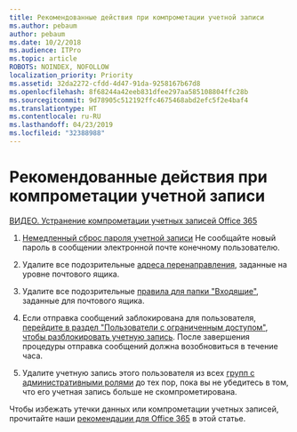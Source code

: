 ```yaml
---
title: Рекомендованные действия при компрометации учетной записи
ms.author: pebaum
author: pebaum
ms.date: 10/2/2018
ms.audience: ITPro
ms.topic: article
ROBOTS: NOINDEX, NOFOLLOW
localization_priority: Priority
ms.assetid: 32da2272-cfdd-4d47-91da-9258167b67d8
ms.openlocfilehash: 8f68244a42eeb831dfee297aa585108804ffc28b
ms.sourcegitcommit: 9d78905c512192ffc4675468abd2efc5f2e4baf4
ms.translationtype: HT
ms.contentlocale: ru-RU
ms.lasthandoff: 04/23/2019
ms.locfileid: "32388988"
---
```

# <a name="recommended-steps-to-take-if-an-account-is-compromised"></a>Рекомендованные действия при компрометации учетной записи

[ВИДЕО. Устранение компрометации учетных записей Office 365](https://www.microsoft.com/videoplayer/embed/RE2jvOb?pid=ocpVideo0-innerdiv-oneplayer&amp;postJsllMsg=true&amp;maskLevel=20&amp;autoplay=true)
  
1. [Немедленный сброс пароля учетной записи](https://support.office.com/article/7a5d073b-7fae-4aa5-8f96-9ecd041aba9c) Не сообщайте новый пароль в сообщении электронной почте конечному пользователю. 
    
2. Удалите все подозрительные [адреса перенаправления](https://support.office.com/article/ab5eb117-0f22-4fa7-a662-3a6bdb0add74), заданные на уровне почтового ящика. 
    
3. Удалите все подозрительные [правила для папки "Входящие"](https://support.office.com/article/1433E3A0-7FB0-4999-B536-50E05CB67FED), заданные для почтового ящика. 
    
4. Если отправка сообщений заблокирована для пользователя, [перейдите в раздел "Пользователи с ограниченным доступом", чтобы разблокировать учетную запись](https://protection.office.com/?hash=/restrictedusers). После завершения процедуры отправка сообщений должна возобновиться в течение часа.
    
5. Удалите учетную запись этого пользователя из всех [групп с административными ролями](https://support.office.com/article/eac4d046-1afd-4f1a-85fc-8219c79e1504) до тех пор, пока вы не убедитесь в том, что его учетная запись больше не скомпрометирована. 
    
Чтобы избежать утечки данных или компрометации учетных записей, прочитайте наши [рекомендации для Office 365](https://support.office.com/article/9295e396-e53d-49b9-ae9b-0b5828cdedc3) в этой статье.
  

